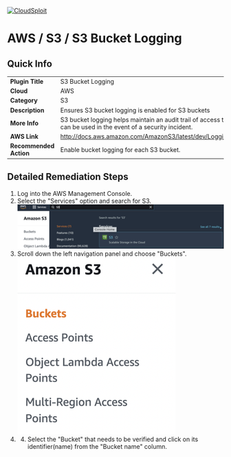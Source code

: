 [![CloudSploit](https://cloudsploit.com/img/logo-new-big-text-100.png "CloudSploit")](https://cloudsploit.com)

# AWS / S3 / S3 Bucket Logging

## Quick Info

| | |
|-|-|
| **Plugin Title** | S3 Bucket Logging |
| **Cloud** | AWS |
| **Category** | S3 |
| **Description** | Ensures S3 bucket logging is enabled for S3 buckets |
| **More Info** | S3 bucket logging helps maintain an audit trail of                 access that can be used in the event of a security                 incident. |
| **AWS Link** | http://docs.aws.amazon.com/AmazonS3/latest/dev/Logging.html |
| **Recommended Action** | Enable bucket logging for each S3 bucket. |

## Detailed Remediation Steps
1. Log into the AWS Management Console.
2. Select the "Services" option and search for S3. </br> <img src="/resources/aws/s3/s3-bucket-logging/step2.png"/>
3. Scroll down the left navigation panel and choose "Buckets".</br> <img src="/resources/aws/s3/s3-bucket-logging/step3.png"/>
4. 4. Select the "Bucket" that needs to be verified and click on its identifier(name) from the "Bucket name" column.</br>
